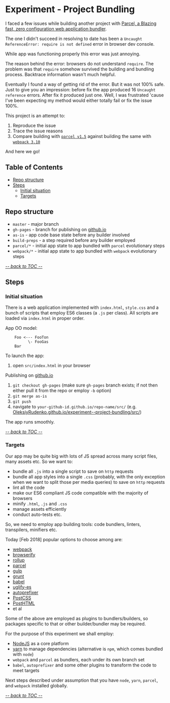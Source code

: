 # Experiment - Project Bundling

I faced a few issues while building another project with
[Parcel, a Blazing fast, zero configuration web application bundler](https://parceljs.org/).

The one I didn't succeed in resolving to date has been a
`Uncaught ReferenceError: require is not defined` error in
browser dev console.

While app was functioning properly this error was just annoying.

The reason behind the error: browsers do not understand `require`.
The problem was that `require` somehow survived the building and
bundling process. Backtrace information wasn't much helpful.

Eventually I found a way of getting rid of the error. But it was
not 100% safe. Just to give you an impression: before fix the app
produced 16 `Uncaught reference` errors. After fix it produced
just one. Well, I was frustrated 'cause I've been expecting my method
would either totally fail or fix the issue 100%.

This project is an attempt to:
 1. Reproduce the issue
 2. Trace the issue reasons
 3. Compare building with [`parcel v1.5`](https://parceljs.org/)
    against building the same with
    [`webpack 3.10`](https://webpack.js.org/guides/getting-started/)

And here we go!

<!-- START doctoc generated TOC please keep comment here to allow auto update -->
<!-- DON'T EDIT THIS SECTION, INSTEAD RE-RUN doctoc TO UPDATE -->
## Table of Contents

- [Repo structure](#repo-structure)
- [Steps](#steps)
  - [Initial situation](#initial-situation)
  - [Targets](#targets)

<!-- END doctoc generated TOC please keep comment here to allow auto update -->

## Repo structure

 - `master` - major branch
 - `gh-pages` - branch for publishing on [github.io](https://github.io)
 - `as-is` - app code base state before any builder involved
 - `build-preps` - a step required before any builder employed
 - `parcel/*` - initial app state to app bundled with `parcel` evolutionary steps
 - `webpack/*` - initial app state to app bundled with `webpack` evolutionary steps

[_-- back to TOC --_](#table-of-contents)

## Steps

### Initial situation

There is a web application implemented with
`index.html`, `style.css` and a bunch of scripts that
employ ES6 classes (a `.js` per class).
All scripts are loaded via `index.html` in proper order.

App OO model:
```
    Foo <--- FooTon
          \- FooGas
    Bar
```

To launch the app:
 1. open `src/index.html` in your browser

Publishing on [github.io](https://github.io/)
 1. `git checkout gh-pages`
    (make sure `gh-pages` branch exists; if not then either pull it
    from the repo or employ `-b` option)
 2. `git merge as-is`
 3. `git push`
 4. navigate to `your-github-id.github.io/repo-name/src/`
    (e.g. [OleksiyRudenko.github.io/experiment--project-bundling/src/](/experiment--project-bundling/src/))

The app runs smoothly.

[_-- back to TOC --_](#table-of-contents)

### Targets

Our app may be quite big with lots of JS spread across many
script files, many assets etc. So we want to:
 - bundle all `.js` into a single script to save on `http` requests
 - bundle all app styles into a single `.css`
   (probably, with the only exception when we want to split those
   per media queries)
   to save on `http` requests
 - lint all the code
 - make our ES6 compliant JS code compatible with the majority
   of browsers
 - minify `.html`, `.js` and `.css`
 - manage assets efficiently
 - conduct auto-tests etc.

So, we need to employ app building tools: code bundlers, linters,
transpilers, minifiers etc.

Today [Feb 2018] popular options to choose among are:
 - [webpack](https://webpack.js.org/)
 - [browserify](http://browserify.org/)
 - [rollup](https://rollupjs.org/guide/en)
 - [parcel](https://parceljs.org/)
 - [gulp](https://gulpjs.com/)
 - [grunt](https://gruntjs.com/)
 - [babel](https://babeljs.io/)
 - [uglify-es](https://www.npmjs.com/package/uglify-es)
 - [autoprefixer](https://www.npmjs.com/package/autoprefixer)
 - [PostCSS](http://postcss.org/)
 - [PostHTML](https://github.com/posthtml/posthtml)
 - et al

Some of the above are employed as plugins to bundlers/builders,
so packages specific to that or other builder/bundler may be required.

For the purpose of this experiment we shall employ:
 - [NodeJS](https://nodejs.org/) as a core platform
 - [yarn](https://yarnpkg.com/) to manage dependencies
   (alternative is `npm`, which comes bundled with `node`)
 - `webpack` and `parcel` as bundlers, each under its own branch set
 - `babel`, `autoprefixer` and some other plugins to transform
   the code to meet targets

Next steps described under assumption that you have `node`, `yarn`,
`parcel`, and `webpack` installed globally.

[_-- back to TOC --_](#table-of-contents)
